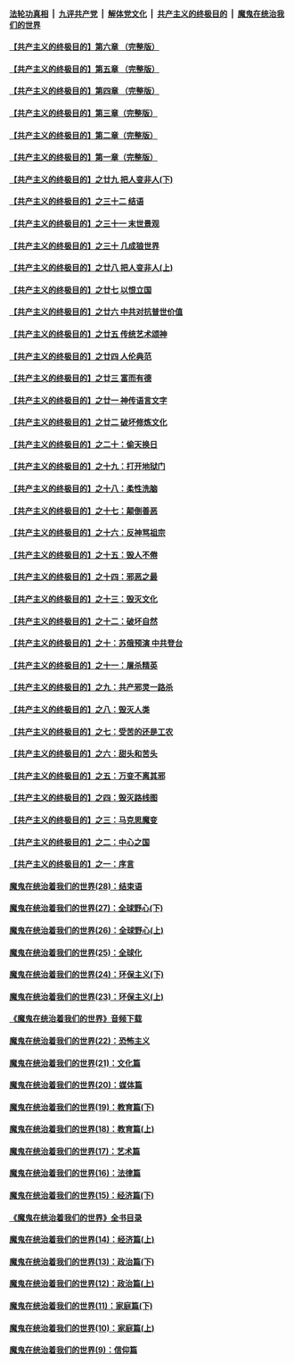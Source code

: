 ####  [法轮功真相](../../../../basic/blob/master/README.md?t=04091801) &nbsp;|&nbsp; [九评共产党](../../../../9ping.md/blob/master/README.md?t=04091801) &nbsp;|&nbsp; [解体党文化](../../../../jtdwh.md/blob/master/README.md?t=04091801)  &nbsp;|&nbsp; [共产主义的终极目的](../../../../gczydzjmd.md/blob/master/README.md?t=04091801) &nbsp;|&nbsp; [魔鬼在统治我们的世界](../../../../mgztzwmdsj.md/blob/master/README.md?t=04091801) 

#### [【共产主义的终极目的】第六章 （完整版）](../pages/nsc422/n11428913.md?t=04091801) 

#### [【共产主义的终极目的】第五章 （完整版）](../pages/nsc422/n11428912.md?t=04091801) 

#### [【共产主义的终极目的】第四章 （完整版）](../pages/nsc422/n11428907.md?t=04091801) 

#### [【共产主义的终极目的】第三章（完整版）](../pages/nsc422/n11428848.md?t=04091801) 

#### [【共产主义的终极目的】第二章（完整版）](../pages/nsc422/n11428831.md?t=04091801) 

#### [【共产主义的终极目的】第一章（完整版）](../pages/nsc422/n11417651.md?t=04091801) 

#### [【共产主义的终极目的】之廿九 把人变非人(下)](../pages/nsc422/n11344140.md?t=04091801) 

#### [【共产主义的终极目的】之三十二 结语](../pages/nsc422/n11360535.md?t=04091801) 

#### [【共产主义的终极目的】之三十一 末世景观](../pages/nsc422/n11351129.md?t=04091801) 

#### [【共产主义的终极目的】之三十 几成狼世界](../pages/nsc422/n11348280.md?t=04091801) 

#### [【共产主义的终极目的】之廿八 把人变非人(上)](../pages/nsc422/n11340492.md?t=04091801) 

#### [【共产主义的终极目的】之廿七 以恨立国](../pages/nsc422/n11336944.md?t=04091801) 

#### [【共产主义的终极目的】之廿六 中共对抗普世价值](../pages/nsc422/n11324785.md?t=04091801) 

#### [【共产主义的终极目的】之廿五 传统艺术颂神](../pages/nsc422/n11296396.md?t=04091801) 

#### [【共产主义的终极目的】之廿四 人伦典范](../pages/nsc422/n11296397.md?t=04091801) 

#### [【共产主义的终极目的】之廿三 富而有德](../pages/nsc422/n11283598.md?t=04091801) 

#### [【共产主义的终极目的】之廿一 神传语言文字](../pages/nsc422/n11263265.md?t=04091801) 

#### [【共产主义的终极目的】之廿二 破坏修炼文化](../pages/nsc422/n11245728.md?t=04091801) 

#### [【共产主义的终极目的】之二十：偷天换日](../pages/nsc422/n11238846.md?t=04091801) 

#### [【共产主义的终极目的】之十九：打开地狱门](../pages/nsc422/n11206376.md?t=04091801) 

#### [【共产主义的终极目的】之十八：柔性洗脑](../pages/nsc422/n11199994.md?t=04091801) 

#### [【共产主义的终极目的】之十七：颠倒善恶](../pages/nsc422/n11179782.md?t=04091801) 

#### [【共产主义的终极目的】之十六：反神骂祖宗](../pages/nsc422/n11166798.md?t=04091801) 

#### [【共产主义的终极目的】之十五：毁人不倦](../pages/nsc422/n11166792.md?t=04091801) 

#### [【共产主义的终极目的】之十四：邪恶之最](../pages/nsc422/n11150249.md?t=04091801) 

#### [【共产主义的终极目的】之十三：毁灭文化](../pages/nsc422/n11135227.md?t=04091801) 

#### [【共产主义的终极目的】之十二：破坏自然](../pages/nsc422/n11135214.md?t=04091801) 

#### [【共产主义的终极目的】之十：苏俄预演 中共登台](../pages/nsc422/n11118424.md?t=04091801) 

#### [【共产主义的终极目的】之十一：屠杀精英](../pages/nsc422/n11118442.md?t=04091801) 

#### [【共产主义的终极目的】之九：共产邪灵一路杀](../pages/nsc422/n11114139.md?t=04091801) 

#### [【共产主义的终极目的】之八：毁灭人类](../pages/nsc422/n11108503.md?t=04091801) 

#### [【共产主义的终极目的】之七：受苦的还是工农](../pages/nsc422/n11101809.md?t=04091801) 

#### [【共产主义的终极目的】之六：甜头和苦头](../pages/nsc422/n11096971.md?t=04091801) 

#### [【共产主义的终极目的】之五：万变不离其邪](../pages/nsc422/n11091285.md?t=04091801) 

#### [【共产主义的终极目的】之四：毁灭路线图](../pages/nsc422/n11086284.md?t=04091801) 

#### [【共产主义的终极目的】之三：马克思魔变](../pages/nsc422/n11061941.md?t=04091801) 

#### [【共产主义的终极目的】之二：中心之国](../pages/nsc422/n11047728.md?t=04091801) 

#### [【共产主义的终极目的】之一：序言](../pages/nsc422/n11086077.md?t=04091801) 

#### [魔鬼在统治着我们的世界(28)：结束语](../pages/nsc422/n10936246.md?t=04091801) 

#### [魔鬼在统治着我们的世界(27)：全球野心(下)](../pages/nsc422/n10928319.md?t=04091801) 

#### [魔鬼在统治着我们的世界(26)：全球野心(上)](../pages/nsc422/n10900318.md?t=04091801) 

#### [魔鬼在统治着我们的世界(25)：全球化](../pages/nsc422/n10788205.md?t=04091801) 

#### [魔鬼在统治着我们的世界(24)：环保主义(下)](../pages/nsc422/n10695307.md?t=04091801) 

#### [魔鬼在统治着我们的世界(23)：环保主义(上)](../pages/nsc422/n10688613.md?t=04091801) 

#### [《魔鬼在统治着我们的世界》音频下载](../pages/nsc422/n10635553.md?t=04091801) 

#### [魔鬼在统治着我们的世界(22)：恐怖主义](../pages/nsc422/n10614727.md?t=04091801) 

#### [魔鬼在统治着我们的世界(21)：文化篇](../pages/nsc422/n10597706.md?t=04091801) 

#### [魔鬼在统治着我们的世界(20)：媒体篇](../pages/nsc422/n10586579.md?t=04091801) 

#### [魔鬼在统治着我们的世界(19)：教育篇(下)](../pages/nsc422/n10564808.md?t=04091801) 

#### [魔鬼在统治着我们的世界(18)：教育篇(上)](../pages/nsc422/n10526970.md?t=04091801) 

#### [魔鬼在统治着我们的世界(17)：艺术篇](../pages/nsc422/n10499093.md?t=04091801) 

#### [魔鬼在统治着我们的世界(16)：法律篇](../pages/nsc422/n10485969.md?t=04091801) 

#### [魔鬼在统治着我们的世界(15)：经济篇(下)](../pages/nsc422/n10469975.md?t=04091801) 

#### [《魔鬼在统治着我们的世界》全书目录](../pages/nsc422/n10464261.md?t=04091801) 

#### [魔鬼在统治着我们的世界(14)：经济篇(上)](../pages/nsc422/n10457370.md?t=04091801) 

#### [魔鬼在统治着我们的世界(13)：政治篇(下)](../pages/nsc422/n10448270.md?t=04091801) 

#### [魔鬼在统治着我们的世界(12)：政治篇(上)](../pages/nsc422/n10444576.md?t=04091801) 

#### [魔鬼在统治着我们的世界(11)：家庭篇(下)](../pages/nsc422/n10440961.md?t=04091801) 

#### [魔鬼在统治着我们的世界(10)：家庭篇(上)](../pages/nsc422/n10435448.md?t=04091801) 

#### [魔鬼在统治着我们的世界(9)：信仰篇](../pages/nsc422/n10432159.md?t=04091801) 

